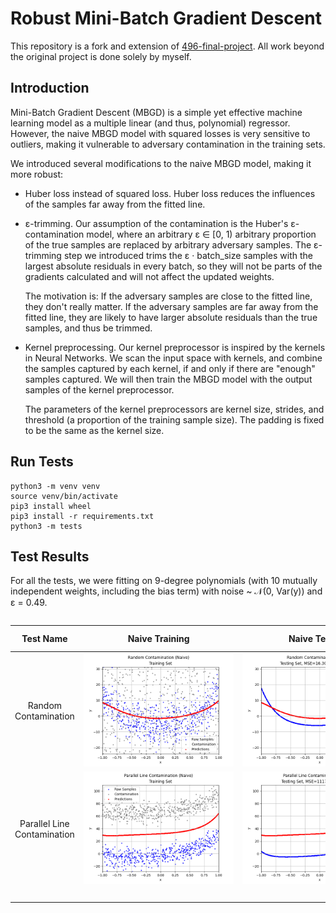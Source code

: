 # Robust Mini-Batch Gradient Descent

This repository is a fork and extension of [496-final-project](https://github.com/WHMHammer/496-final-project). All work beyond the original project is done solely by myself.

## Introduction

Mini-Batch Gradient Descent (MBGD) is a simple yet effective machine learning model as a multiple linear (and thus, polynomial) regressor. However, the naive MBGD model with squared losses is very sensitive to outliers, making it vulnerable to adversary contamination in the training sets.

We introduced several modifications to the naive MBGD model, making it more robust:

- Huber loss instead of squared loss. Huber loss reduces the influences of the samples far away from the fitted line.

- ε-trimming. Our assumption of the contamination is the Huber's ε-contamination model, where an arbitrary ε ∈ [0, 1) arbitrary proportion of the true samples are replaced by arbitrary adversary samples. The ε-trimming step we introduced trims the ε · batch_size samples with the largest absolute residuals in every batch, so they will not be parts of the gradients calculated and will not affect the updated weights.

  The motivation is: If the adversary samples are close to the fitted line, they don't really matter. If the adversary samples are far away from the fitted line, they are likely to have larger absolute residuals than the true samples, and thus be trimmed.

- Kernel preprocessing. Our kernel preprocessor is inspired by the kernels in Neural Networks. We scan the input space with kernels, and combine the samples captured by each kernel, if and only if there are "enough" samples captured. We will then train the MBGD model with the output samples of the kernel preprocessor.

  The parameters of the kernel preprocessors are kernel size, strides, and threshold (a proportion of the training sample size). The padding is fixed to be the same as the kernel size.

## Run Tests

```
python3 -m venv venv
source venv/bin/activate
pip3 install wheel
pip3 install -r requirements.txt
python3 -m tests
```

## Test Results

For all the tests, we were fitting on 9-degree polynomials (with 10 mutually independent weights, including the bias term) with noise ~ 𝒩(0, Var(y)) and ε = 0.49.

<div style="overflow-x: scroll" markdown="block">

| Test Name | Naive Training | Naive Testing | Huber Loss Training | Huber Loss Testing | ε-trimmed Huber Loss Training | ε-trimmed Huber Loss Testing | Mean-kernel Preprocessor Training | Mean-kernel Preprocessor Testing | ε-trimmed Huber Loss with Mean-kernel Preprocessor Training | ε-trimmed Huber Loss with Mean-kernel Preprocessor Testing |
| :-: | :-: | :-: | :-: | :-: | :-: | :-: | :-: | :-: | :-: | :-: |
| Random Contamination | ![](test_results/random_contamination/naive/training.png) | ![](test_results/random_contamination/naive/testing.png) | ![](test_results/random_contamination/huber_loss/training.png) | ![](test_results/random_contamination/huber_loss/testing.png) | ![](test_results/random_contamination/epsilon_trimmed_huber_loss/training.png) | ![](test_results/random_contamination/epsilon_trimmed_huber_loss/testing.png) | ![](test_results/random_contamination/mean_kernel_preprocessor/training.png) | ![](test_results/random_contamination/mean_kernel_preprocessor/testing.png) | ![](test_results/random_contamination/epsilon_trimmed_huber_loss_with_mean_kernel_preprocessor/training.png) | ![](test_results/random_contamination/epsilon_trimmed_huber_loss_with_mean_kernel_preprocessor/testing.png) |
| Parallel Line Contamination | ![](test_results/parallel_line_contamination/naive/training.png) | ![](test_results/parallel_line_contamination/naive/testing.png) | ![](test_results/parallel_line_contamination/huber_loss/training.png) | ![](test_results/parallel_line_contamination/huber_loss/testing.png) | ![](test_results/parallel_line_contamination/epsilon_trimmed_huber_loss/training.png) | ![](test_results/parallel_line_contamination/epsilon_trimmed_huber_loss/testing.png) | ![](test_results/parallel_line_contamination/mean_kernel_preprocessor/training.png) | ![](test_results/parallel_line_contamination/mean_kernel_preprocessor/testing.png) | ![](test_results/parallel_line_contamination/epsilon_trimmed_huber_loss_with_mean_kernel_preprocessor/training.png) | ![](test_results/parallel_line_contamination/epsilon_trimmed_huber_loss_with_mean_kernel_preprocessor/testing.png) |
| <!-- GitHub does not render the table cell widths correctly --> | &nbsp;&nbsp;&nbsp;&nbsp;&nbsp;&nbsp;&nbsp;&nbsp;&nbsp;&nbsp;&nbsp;&nbsp;&nbsp;&nbsp;&nbsp;&nbsp;&nbsp;&nbsp;&nbsp;&nbsp;&nbsp;&nbsp;&nbsp;&nbsp;&nbsp;&nbsp;&nbsp;&nbsp;&nbsp;&nbsp;&nbsp;&nbsp;&nbsp;&nbsp;&nbsp;&nbsp;&nbsp;&nbsp;&nbsp;&nbsp;&nbsp;&nbsp;&nbsp;&nbsp;&nbsp;&nbsp;&nbsp;&nbsp;&nbsp;&nbsp;&nbsp;&nbsp;&nbsp;&nbsp;&nbsp;&nbsp;&nbsp;&nbsp;&nbsp;&nbsp;&nbsp;&nbsp;&nbsp;&nbsp; | &nbsp;&nbsp;&nbsp;&nbsp;&nbsp;&nbsp;&nbsp;&nbsp;&nbsp;&nbsp;&nbsp;&nbsp;&nbsp;&nbsp;&nbsp;&nbsp;&nbsp;&nbsp;&nbsp;&nbsp;&nbsp;&nbsp;&nbsp;&nbsp;&nbsp;&nbsp;&nbsp;&nbsp;&nbsp;&nbsp;&nbsp;&nbsp;&nbsp;&nbsp;&nbsp;&nbsp;&nbsp;&nbsp;&nbsp;&nbsp;&nbsp;&nbsp;&nbsp;&nbsp;&nbsp;&nbsp;&nbsp;&nbsp;&nbsp;&nbsp;&nbsp;&nbsp;&nbsp;&nbsp;&nbsp;&nbsp;&nbsp;&nbsp;&nbsp;&nbsp;&nbsp;&nbsp;&nbsp;&nbsp; | &nbsp;&nbsp;&nbsp;&nbsp;&nbsp;&nbsp;&nbsp;&nbsp;&nbsp;&nbsp;&nbsp;&nbsp;&nbsp;&nbsp;&nbsp;&nbsp;&nbsp;&nbsp;&nbsp;&nbsp;&nbsp;&nbsp;&nbsp;&nbsp;&nbsp;&nbsp;&nbsp;&nbsp;&nbsp;&nbsp;&nbsp;&nbsp;&nbsp;&nbsp;&nbsp;&nbsp;&nbsp;&nbsp;&nbsp;&nbsp;&nbsp;&nbsp;&nbsp;&nbsp;&nbsp;&nbsp;&nbsp;&nbsp;&nbsp;&nbsp;&nbsp;&nbsp;&nbsp;&nbsp;&nbsp;&nbsp;&nbsp;&nbsp;&nbsp;&nbsp;&nbsp;&nbsp;&nbsp;&nbsp; | &nbsp;&nbsp;&nbsp;&nbsp;&nbsp;&nbsp;&nbsp;&nbsp;&nbsp;&nbsp;&nbsp;&nbsp;&nbsp;&nbsp;&nbsp;&nbsp;&nbsp;&nbsp;&nbsp;&nbsp;&nbsp;&nbsp;&nbsp;&nbsp;&nbsp;&nbsp;&nbsp;&nbsp;&nbsp;&nbsp;&nbsp;&nbsp;&nbsp;&nbsp;&nbsp;&nbsp;&nbsp;&nbsp;&nbsp;&nbsp;&nbsp;&nbsp;&nbsp;&nbsp;&nbsp;&nbsp;&nbsp;&nbsp;&nbsp;&nbsp;&nbsp;&nbsp;&nbsp;&nbsp;&nbsp;&nbsp;&nbsp;&nbsp;&nbsp;&nbsp;&nbsp;&nbsp;&nbsp;&nbsp; | &nbsp;&nbsp;&nbsp;&nbsp;&nbsp;&nbsp;&nbsp;&nbsp;&nbsp;&nbsp;&nbsp;&nbsp;&nbsp;&nbsp;&nbsp;&nbsp;&nbsp;&nbsp;&nbsp;&nbsp;&nbsp;&nbsp;&nbsp;&nbsp;&nbsp;&nbsp;&nbsp;&nbsp;&nbsp;&nbsp;&nbsp;&nbsp;&nbsp;&nbsp;&nbsp;&nbsp;&nbsp;&nbsp;&nbsp;&nbsp;&nbsp;&nbsp;&nbsp;&nbsp;&nbsp;&nbsp;&nbsp;&nbsp;&nbsp;&nbsp;&nbsp;&nbsp;&nbsp;&nbsp;&nbsp;&nbsp;&nbsp;&nbsp;&nbsp;&nbsp;&nbsp;&nbsp;&nbsp;&nbsp; | &nbsp;&nbsp;&nbsp;&nbsp;&nbsp;&nbsp;&nbsp;&nbsp;&nbsp;&nbsp;&nbsp;&nbsp;&nbsp;&nbsp;&nbsp;&nbsp;&nbsp;&nbsp;&nbsp;&nbsp;&nbsp;&nbsp;&nbsp;&nbsp;&nbsp;&nbsp;&nbsp;&nbsp;&nbsp;&nbsp;&nbsp;&nbsp;&nbsp;&nbsp;&nbsp;&nbsp;&nbsp;&nbsp;&nbsp;&nbsp;&nbsp;&nbsp;&nbsp;&nbsp;&nbsp;&nbsp;&nbsp;&nbsp;&nbsp;&nbsp;&nbsp;&nbsp;&nbsp;&nbsp;&nbsp;&nbsp;&nbsp;&nbsp;&nbsp;&nbsp;&nbsp;&nbsp;&nbsp;&nbsp; | &nbsp;&nbsp;&nbsp;&nbsp;&nbsp;&nbsp;&nbsp;&nbsp;&nbsp;&nbsp;&nbsp;&nbsp;&nbsp;&nbsp;&nbsp;&nbsp;&nbsp;&nbsp;&nbsp;&nbsp;&nbsp;&nbsp;&nbsp;&nbsp;&nbsp;&nbsp;&nbsp;&nbsp;&nbsp;&nbsp;&nbsp;&nbsp;&nbsp;&nbsp;&nbsp;&nbsp;&nbsp;&nbsp;&nbsp;&nbsp;&nbsp;&nbsp;&nbsp;&nbsp;&nbsp;&nbsp;&nbsp;&nbsp;&nbsp;&nbsp;&nbsp;&nbsp;&nbsp;&nbsp;&nbsp;&nbsp;&nbsp;&nbsp;&nbsp;&nbsp;&nbsp;&nbsp;&nbsp;&nbsp; | &nbsp;&nbsp;&nbsp;&nbsp;&nbsp;&nbsp;&nbsp;&nbsp;&nbsp;&nbsp;&nbsp;&nbsp;&nbsp;&nbsp;&nbsp;&nbsp;&nbsp;&nbsp;&nbsp;&nbsp;&nbsp;&nbsp;&nbsp;&nbsp;&nbsp;&nbsp;&nbsp;&nbsp;&nbsp;&nbsp;&nbsp;&nbsp;&nbsp;&nbsp;&nbsp;&nbsp;&nbsp;&nbsp;&nbsp;&nbsp;&nbsp;&nbsp;&nbsp;&nbsp;&nbsp;&nbsp;&nbsp;&nbsp;&nbsp;&nbsp;&nbsp;&nbsp;&nbsp;&nbsp;&nbsp;&nbsp;&nbsp;&nbsp;&nbsp;&nbsp;&nbsp;&nbsp;&nbsp;&nbsp; | &nbsp;&nbsp;&nbsp;&nbsp;&nbsp;&nbsp;&nbsp;&nbsp;&nbsp;&nbsp;&nbsp;&nbsp;&nbsp;&nbsp;&nbsp;&nbsp;&nbsp;&nbsp;&nbsp;&nbsp;&nbsp;&nbsp;&nbsp;&nbsp;&nbsp;&nbsp;&nbsp;&nbsp;&nbsp;&nbsp;&nbsp;&nbsp;&nbsp;&nbsp;&nbsp;&nbsp;&nbsp;&nbsp;&nbsp;&nbsp;&nbsp;&nbsp;&nbsp;&nbsp;&nbsp;&nbsp;&nbsp;&nbsp;&nbsp;&nbsp;&nbsp;&nbsp;&nbsp;&nbsp;&nbsp;&nbsp;&nbsp;&nbsp;&nbsp;&nbsp;&nbsp;&nbsp;&nbsp;&nbsp; | &nbsp;&nbsp;&nbsp;&nbsp;&nbsp;&nbsp;&nbsp;&nbsp;&nbsp;&nbsp;&nbsp;&nbsp;&nbsp;&nbsp;&nbsp;&nbsp;&nbsp;&nbsp;&nbsp;&nbsp;&nbsp;&nbsp;&nbsp;&nbsp;&nbsp;&nbsp;&nbsp;&nbsp;&nbsp;&nbsp;&nbsp;&nbsp;&nbsp;&nbsp;&nbsp;&nbsp;&nbsp;&nbsp;&nbsp;&nbsp;&nbsp;&nbsp;&nbsp;&nbsp;&nbsp;&nbsp;&nbsp;&nbsp;&nbsp;&nbsp;&nbsp;&nbsp;&nbsp;&nbsp;&nbsp;&nbsp;&nbsp;&nbsp;&nbsp;&nbsp;&nbsp;&nbsp;&nbsp;&nbsp; |

</div>
